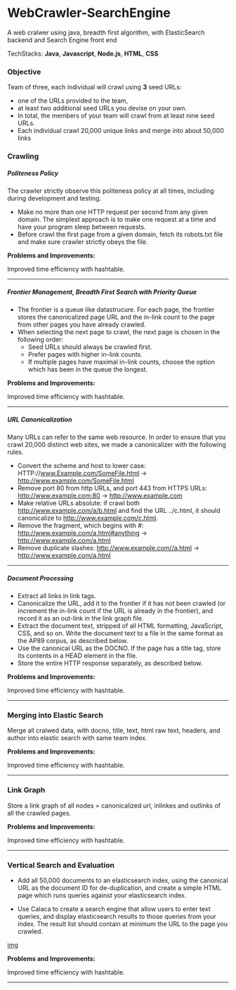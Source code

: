# WebCrawler-SearchEngine

A web cralwer using java, breadth first algorithm, with ElasticSearch backend and Search Engine front end

TechStacks: __Java__, __Javascript__, __Node.js__, __HTML__, __CSS__

### Objective
Team of three, each individual will crawl using __3__ seed URLs:
* one of the URLs provided to the team, 
* at least two additional seed URLs you devise on your own. 
* In total, the members of your team will crawl from at least nine seed URLs.
* Each individual crawl 20,000 unique links and merge into about 50,000 links


### Crawling
##### Politeness Policy
The crawler strictly observe this politeness policy at all times, including during development and testing. 

* Make no more than one HTTP request per second from any given domain. The simplest approach is to make one request at a time and have your program sleep between requests. 
* Before crawl the first page from a given domain, fetch its robots.txt file and make sure crawler strictly obeys the file. 

__Problems and Improvements:__ 

Improved time efficiency with hashtable.
_________________________________________________________________________________

##### Frontier Management, Breadth First Search with Priority Queue
* The frontier is a queue like datastrucure. For each page, the frontier stores the canonicalized page URL and the in-link count to the page from other pages you have already crawled. 
* When selecting the next page to crawl, the next page is chosen in the following order:
  * Seed URLs should always be crawled first.
  * Prefer pages with higher in-link counts.
  * If multiple pages have maximal in-link counts, choose the option which has been in the queue the longest.
 
__Problems and Improvements:__ 

Improved time efficiency with hashtable.
_________________________________________________________________________________


##### URL Canonicalization
Many URLs can refer to the same web resource. In order to ensure that you crawl 20,000 distinct web sites, we made a canonicalizer with the following rules.
* Convert the scheme and host to lower case: HTTP://www.Example.com/SomeFile.html → http://www.example.com/SomeFile.html
* Remove port 80 from http URLs, and port 443 from HTTPS URLs: http://www.example.com:80 → http://www.example.com
* Make relative URLs absolute: if crawl both http://www.example.com/a/b.html and find the URL ../c.html, it should canonicalize to http://www.example.com/c.html.
* Remove the fragment, which begins with #: http://www.example.com/a.html#anything → http://www.example.com/a.html
* Remove duplicate slashes: http://www.example.com//a.html → http://www.example.com/a.html
_________________________________________________________________________________
##### Document Processing
* Extract all links in link tags. 
* Canonicalize the URL, add it to the frontier if it has not been crawled (or increment the in-link count if the URL is already in the frontier), and record it as an out-link in the link graph file.
* Extract the document text, stripped of all HTML formatting, JavaScript, CSS, and so on. Write the document text to a file in the same format as the AP89 corpus, as described below. 
* Use the canonical URL as the DOCNO. If the page has a title tag, store its contents in a HEAD element in the file. 
* Store the entire HTTP response separately, as described below.

__Problems and Improvements:__ 

Improved time efficiency with hashtable.

__________________________________________________________________________________

### Merging into Elastic Search
Merge all cralwed data, with docno, title, text, html raw text, headers, and author into elastic search with same team index. 

__Problems and Improvements:__ 

Improved time efficiency with hashtable.

__________________________________________________________________________________

### Link Graph

Store a link graph of all nodes = canonicalized url, inlinkes and outlinks of all the crawled pages.


__Problems and Improvements:__ 

Improved time efficiency with hashtable.

__________________________________________________________________________________


### Vertical Search and Evaluation

* Add all 50,000 documents to an elasticsearch index, using the canonical URL as the document ID for de-duplication, and create a simple HTML page which runs queries against your elasticsearch index.

* Use Calaca to create a  search engine that allow users to enter text queries, and display elasticsearch results to those queries from your index. The result list should contain at minimum the URL to the page you crawled.

[img](interface/img)

__Problems and Improvements:__ 

Improved time efficiency with hashtable.

__________________________________________________________________________________

